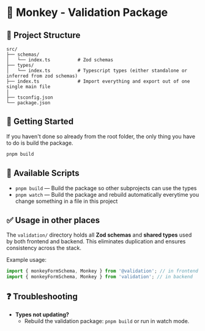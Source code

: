 # 🐒 Monkey - Validation Package

## 📂 Project Structure

```
src/
├── schemas/
│   └── index.ts          # Zod schemas
├── types/
│   └── index.ts          # Typescript types (either standalone or inferred from zod schemas)
├── index.ts              # Import everything and export out of one single main file
│
├── tsconfig.json
└── package.json
```

## 🚀 Getting Started

If you haven't done so already from the root folder, the only thing you have to do is build the package.

```bash
pnpm build
```

## 📜 Available Scripts

- `pnpm build` — Build the package so other subprojects can use the types
- `pnpm watch` — Build the package and rebuild automatically everytime you change something in a file in this project

## ✅ Usage in other places

The `validation/` directory holds all **Zod schemas** and **shared types** used by both frontend and backend. This eliminates duplication and ensures consistency across the stack.

Example usage:

```ts
import { monkeyFormSchema, Monkey } from '@validation'; // in frontend
import { monkeyFormSchema, Monkey } from 'validation'; // in backend
```

## ❓ Troubleshooting

- **Types not updating?**
  - Rebuild the validation package: `pnpm build` or run in watch mode.
